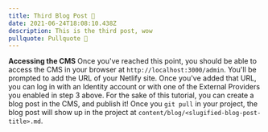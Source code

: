 ```yaml
---
title: Third Blog Post 🥒
date: 2021-06-24T18:08:10.438Z
description: This is the third post, wow
pullquote: Pullquote 🥒
---
```

**Accessing the CMS** Once you've reached this point, you should be able to access the CMS in your browser at `http://localhost:3000/admin`. You'll be prompted to add the URL of your Netlify site. Once you've added that URL, you can log in with an Identity account or with one of the External Providers you enabled in step 3 above. For the sake of this tutorial, you can create a blog post in the CMS, and publish it! Once you `git pull` in your project, the blog post will show up in the project at `content/blog/<slugified-blog-post-title>.md`.